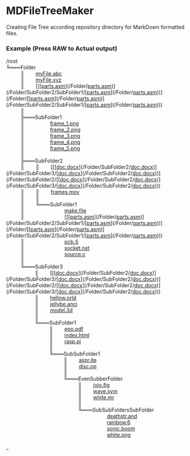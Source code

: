 # MDFileTreeMaker
Creating File Tree according repository directory for MarkDown formatted files.

### Example (Press RAW to Actual output)

/root\
╚═══Folder\
&nbsp;&nbsp;&nbsp;&nbsp;&nbsp;&nbsp;&nbsp;&nbsp;&nbsp;&nbsp;║&nbsp;&nbsp;&nbsp;&nbsp;&nbsp;&nbsp;&nbsp;&nbsp;[myFile.abc](/Folder/myFile.abc)\
&nbsp;&nbsp;&nbsp;&nbsp;&nbsp;&nbsp;&nbsp;&nbsp;&nbsp;&nbsp;║&nbsp;&nbsp;&nbsp;&nbsp;&nbsp;&nbsp;&nbsp;&nbsp;[myFile.xyz](/Folder/myFile.xyz)\
&nbsp;&nbsp;&nbsp;&nbsp;&nbsp;&nbsp;&nbsp;&nbsp;&nbsp;&nbsp;║&nbsp;&nbsp;&nbsp;&nbsp;&nbsp;&nbsp;&nbsp;&nbsp;[[[[parts.asm](/Folder/SubFolder2/SubFolder1/parts.asm)](/Folder/[parts.asm](/Folder/SubFolder2/SubFolder1/parts.asm))](/Folder/SubFolder2/SubFolder1/[[parts.asm](/Folder/SubFolder2/SubFolder1/parts.asm)](/Folder/[parts.asm](/Folder/SubFolder2/SubFolder1/parts.asm)))](/Folder/[[[parts.asm](/Folder/SubFolder2/SubFolder1/parts.asm)](/Folder/[parts.asm](/Folder/SubFolder2/SubFolder1/parts.asm))](/Folder/SubFolder2/SubFolder1/[[parts.asm](/Folder/SubFolder2/SubFolder1/parts.asm)](/Folder/[parts.asm](/Folder/SubFolder2/SubFolder1/parts.asm))))\
&nbsp;&nbsp;&nbsp;&nbsp;&nbsp;&nbsp;&nbsp;&nbsp;&nbsp;&nbsp;║&nbsp;&nbsp;&nbsp;&nbsp;&nbsp;&nbsp;&nbsp;&nbsp;\
&nbsp;&nbsp;&nbsp;&nbsp;&nbsp;&nbsp;&nbsp;&nbsp;&nbsp;&nbsp;╠═══SubFolder1\
&nbsp;&nbsp;&nbsp;&nbsp;&nbsp;&nbsp;&nbsp;&nbsp;&nbsp;&nbsp;║&nbsp;&nbsp;&nbsp;&nbsp;&nbsp;&nbsp;&nbsp;&nbsp;&nbsp;&nbsp;&nbsp;&nbsp;&nbsp;&nbsp;&nbsp;&nbsp;&nbsp;&nbsp;[frame_1.png](/Folder/SubFolder1/frame_1.png)\
&nbsp;&nbsp;&nbsp;&nbsp;&nbsp;&nbsp;&nbsp;&nbsp;&nbsp;&nbsp;║&nbsp;&nbsp;&nbsp;&nbsp;&nbsp;&nbsp;&nbsp;&nbsp;&nbsp;&nbsp;&nbsp;&nbsp;&nbsp;&nbsp;&nbsp;&nbsp;&nbsp;&nbsp;[frame_2.png](/Folder/SubFolder1/frame_2.png)\
&nbsp;&nbsp;&nbsp;&nbsp;&nbsp;&nbsp;&nbsp;&nbsp;&nbsp;&nbsp;║&nbsp;&nbsp;&nbsp;&nbsp;&nbsp;&nbsp;&nbsp;&nbsp;&nbsp;&nbsp;&nbsp;&nbsp;&nbsp;&nbsp;&nbsp;&nbsp;&nbsp;&nbsp;[frame_3.png](/Folder/SubFolder1/frame_3.png)\
&nbsp;&nbsp;&nbsp;&nbsp;&nbsp;&nbsp;&nbsp;&nbsp;&nbsp;&nbsp;║&nbsp;&nbsp;&nbsp;&nbsp;&nbsp;&nbsp;&nbsp;&nbsp;&nbsp;&nbsp;&nbsp;&nbsp;&nbsp;&nbsp;&nbsp;&nbsp;&nbsp;&nbsp;[frame_4.png](/Folder/SubFolder1/frame_4.png)\
&nbsp;&nbsp;&nbsp;&nbsp;&nbsp;&nbsp;&nbsp;&nbsp;&nbsp;&nbsp;║&nbsp;&nbsp;&nbsp;&nbsp;&nbsp;&nbsp;&nbsp;&nbsp;&nbsp;&nbsp;&nbsp;&nbsp;&nbsp;&nbsp;&nbsp;&nbsp;&nbsp;&nbsp;[frame_5.png](/Folder/SubFolder1/frame_5.png)\
&nbsp;&nbsp;&nbsp;&nbsp;&nbsp;&nbsp;&nbsp;&nbsp;&nbsp;&nbsp;║&nbsp;&nbsp;&nbsp;&nbsp;&nbsp;&nbsp;&nbsp;&nbsp;&nbsp;&nbsp;&nbsp;&nbsp;&nbsp;&nbsp;&nbsp;&nbsp;&nbsp;&nbsp;\
&nbsp;&nbsp;&nbsp;&nbsp;&nbsp;&nbsp;&nbsp;&nbsp;&nbsp;&nbsp;╠═══SubFolder2\
&nbsp;&nbsp;&nbsp;&nbsp;&nbsp;&nbsp;&nbsp;&nbsp;&nbsp;&nbsp;║&nbsp;&nbsp;&nbsp;&nbsp;&nbsp;&nbsp;&nbsp;&nbsp;║&nbsp;&nbsp;&nbsp;&nbsp;&nbsp;&nbsp;&nbsp;&nbsp;[[[[doc.docx](/Folder/SubFolder3/doc.docx)](/Folder/SubFolder2/[doc.docx](/Folder/SubFolder3/doc.docx))](/Folder/SubFolder3/[[doc.docx](/Folder/SubFolder3/doc.docx)](/Folder/SubFolder2/[doc.docx](/Folder/SubFolder3/doc.docx)))](/Folder/SubFolder2/[[[doc.docx](/Folder/SubFolder3/doc.docx)](/Folder/SubFolder2/[doc.docx](/Folder/SubFolder3/doc.docx))](/Folder/SubFolder3/[[doc.docx](/Folder/SubFolder3/doc.docx)](/Folder/SubFolder2/[doc.docx](/Folder/SubFolder3/doc.docx))))\
&nbsp;&nbsp;&nbsp;&nbsp;&nbsp;&nbsp;&nbsp;&nbsp;&nbsp;&nbsp;║&nbsp;&nbsp;&nbsp;&nbsp;&nbsp;&nbsp;&nbsp;&nbsp;║&nbsp;&nbsp;&nbsp;&nbsp;&nbsp;&nbsp;&nbsp;&nbsp;[frames.mov](/Folder/SubFolder2/frames.mov)\
&nbsp;&nbsp;&nbsp;&nbsp;&nbsp;&nbsp;&nbsp;&nbsp;&nbsp;&nbsp;║&nbsp;&nbsp;&nbsp;&nbsp;&nbsp;&nbsp;&nbsp;&nbsp;║&nbsp;&nbsp;&nbsp;&nbsp;&nbsp;&nbsp;&nbsp;&nbsp;\
&nbsp;&nbsp;&nbsp;&nbsp;&nbsp;&nbsp;&nbsp;&nbsp;&nbsp;&nbsp;║&nbsp;&nbsp;&nbsp;&nbsp;&nbsp;&nbsp;&nbsp;&nbsp;╚═══SubFolder1\
&nbsp;&nbsp;&nbsp;&nbsp;&nbsp;&nbsp;&nbsp;&nbsp;&nbsp;&nbsp;║&nbsp;&nbsp;&nbsp;&nbsp;&nbsp;&nbsp;&nbsp;&nbsp;&nbsp;&nbsp;&nbsp;&nbsp;&nbsp;&nbsp;&nbsp;&nbsp;&nbsp;&nbsp;&nbsp;&nbsp;&nbsp;&nbsp;&nbsp;&nbsp;&nbsp;&nbsp;&nbsp;&nbsp;[make.file](/Folder/SubFolder2/SubFolder1/make.file)\
&nbsp;&nbsp;&nbsp;&nbsp;&nbsp;&nbsp;&nbsp;&nbsp;&nbsp;&nbsp;║&nbsp;&nbsp;&nbsp;&nbsp;&nbsp;&nbsp;&nbsp;&nbsp;&nbsp;&nbsp;&nbsp;&nbsp;&nbsp;&nbsp;&nbsp;&nbsp;&nbsp;&nbsp;&nbsp;&nbsp;&nbsp;&nbsp;&nbsp;&nbsp;&nbsp;&nbsp;&nbsp;&nbsp;[[[[parts.asm](/Folder/SubFolder2/SubFolder1/parts.asm)](/Folder/[parts.asm](/Folder/SubFolder2/SubFolder1/parts.asm))](/Folder/SubFolder2/SubFolder1/[[parts.asm](/Folder/SubFolder2/SubFolder1/parts.asm)](/Folder/[parts.asm](/Folder/SubFolder2/SubFolder1/parts.asm)))](/Folder/[[[parts.asm](/Folder/SubFolder2/SubFolder1/parts.asm)](/Folder/[parts.asm](/Folder/SubFolder2/SubFolder1/parts.asm))](/Folder/SubFolder2/SubFolder1/[[parts.asm](/Folder/SubFolder2/SubFolder1/parts.asm)](/Folder/[parts.asm](/Folder/SubFolder2/SubFolder1/parts.asm))))\
&nbsp;&nbsp;&nbsp;&nbsp;&nbsp;&nbsp;&nbsp;&nbsp;&nbsp;&nbsp;║&nbsp;&nbsp;&nbsp;&nbsp;&nbsp;&nbsp;&nbsp;&nbsp;&nbsp;&nbsp;&nbsp;&nbsp;&nbsp;&nbsp;&nbsp;&nbsp;&nbsp;&nbsp;&nbsp;&nbsp;&nbsp;&nbsp;&nbsp;&nbsp;&nbsp;&nbsp;&nbsp;&nbsp;[pcb.S](/Folder/SubFolder2/SubFolder1/pcb.S)\
&nbsp;&nbsp;&nbsp;&nbsp;&nbsp;&nbsp;&nbsp;&nbsp;&nbsp;&nbsp;║&nbsp;&nbsp;&nbsp;&nbsp;&nbsp;&nbsp;&nbsp;&nbsp;&nbsp;&nbsp;&nbsp;&nbsp;&nbsp;&nbsp;&nbsp;&nbsp;&nbsp;&nbsp;&nbsp;&nbsp;&nbsp;&nbsp;&nbsp;&nbsp;&nbsp;&nbsp;&nbsp;&nbsp;[socket.net](/Folder/SubFolder2/SubFolder1/socket.net)\
&nbsp;&nbsp;&nbsp;&nbsp;&nbsp;&nbsp;&nbsp;&nbsp;&nbsp;&nbsp;║&nbsp;&nbsp;&nbsp;&nbsp;&nbsp;&nbsp;&nbsp;&nbsp;&nbsp;&nbsp;&nbsp;&nbsp;&nbsp;&nbsp;&nbsp;&nbsp;&nbsp;&nbsp;&nbsp;&nbsp;&nbsp;&nbsp;&nbsp;&nbsp;&nbsp;&nbsp;&nbsp;&nbsp;[source.c](/Folder/SubFolder2/SubFolder1/source.c)\
&nbsp;&nbsp;&nbsp;&nbsp;&nbsp;&nbsp;&nbsp;&nbsp;&nbsp;&nbsp;║&nbsp;&nbsp;&nbsp;&nbsp;&nbsp;&nbsp;&nbsp;&nbsp;&nbsp;&nbsp;&nbsp;&nbsp;&nbsp;&nbsp;&nbsp;&nbsp;&nbsp;&nbsp;&nbsp;&nbsp;&nbsp;&nbsp;&nbsp;&nbsp;&nbsp;&nbsp;&nbsp;&nbsp;\
&nbsp;&nbsp;&nbsp;&nbsp;&nbsp;&nbsp;&nbsp;&nbsp;&nbsp;&nbsp;╚═══SubFolder3\
&nbsp;&nbsp;&nbsp;&nbsp;&nbsp;&nbsp;&nbsp;&nbsp;&nbsp;&nbsp;&nbsp;&nbsp;&nbsp;&nbsp;&nbsp;&nbsp;&nbsp;&nbsp;&nbsp;&nbsp;║&nbsp;&nbsp;&nbsp;&nbsp;&nbsp;&nbsp;&nbsp;&nbsp;[[[[doc.docx](/Folder/SubFolder3/doc.docx)](/Folder/SubFolder2/[doc.docx](/Folder/SubFolder3/doc.docx))](/Folder/SubFolder3/[[doc.docx](/Folder/SubFolder3/doc.docx)](/Folder/SubFolder2/[doc.docx](/Folder/SubFolder3/doc.docx)))](/Folder/SubFolder2/[[[doc.docx](/Folder/SubFolder3/doc.docx)](/Folder/SubFolder2/[doc.docx](/Folder/SubFolder3/doc.docx))](/Folder/SubFolder3/[[doc.docx](/Folder/SubFolder3/doc.docx)](/Folder/SubFolder2/[doc.docx](/Folder/SubFolder3/doc.docx))))\
&nbsp;&nbsp;&nbsp;&nbsp;&nbsp;&nbsp;&nbsp;&nbsp;&nbsp;&nbsp;&nbsp;&nbsp;&nbsp;&nbsp;&nbsp;&nbsp;&nbsp;&nbsp;&nbsp;&nbsp;║&nbsp;&nbsp;&nbsp;&nbsp;&nbsp;&nbsp;&nbsp;&nbsp;[hellow.orld](/Folder/SubFolder3/hellow.orld)\
&nbsp;&nbsp;&nbsp;&nbsp;&nbsp;&nbsp;&nbsp;&nbsp;&nbsp;&nbsp;&nbsp;&nbsp;&nbsp;&nbsp;&nbsp;&nbsp;&nbsp;&nbsp;&nbsp;&nbsp;║&nbsp;&nbsp;&nbsp;&nbsp;&nbsp;&nbsp;&nbsp;&nbsp;[jellybe.anci](/Folder/SubFolder3/jellybe.anci)\
&nbsp;&nbsp;&nbsp;&nbsp;&nbsp;&nbsp;&nbsp;&nbsp;&nbsp;&nbsp;&nbsp;&nbsp;&nbsp;&nbsp;&nbsp;&nbsp;&nbsp;&nbsp;&nbsp;&nbsp;║&nbsp;&nbsp;&nbsp;&nbsp;&nbsp;&nbsp;&nbsp;&nbsp;[model.3d](/Folder/SubFolder3/model.3d)\
&nbsp;&nbsp;&nbsp;&nbsp;&nbsp;&nbsp;&nbsp;&nbsp;&nbsp;&nbsp;&nbsp;&nbsp;&nbsp;&nbsp;&nbsp;&nbsp;&nbsp;&nbsp;&nbsp;&nbsp;║&nbsp;&nbsp;&nbsp;&nbsp;&nbsp;&nbsp;&nbsp;&nbsp;\
&nbsp;&nbsp;&nbsp;&nbsp;&nbsp;&nbsp;&nbsp;&nbsp;&nbsp;&nbsp;&nbsp;&nbsp;&nbsp;&nbsp;&nbsp;&nbsp;&nbsp;&nbsp;&nbsp;&nbsp;╚═══SubFolder1\
&nbsp;&nbsp;&nbsp;&nbsp;&nbsp;&nbsp;&nbsp;&nbsp;&nbsp;&nbsp;&nbsp;&nbsp;&nbsp;&nbsp;&nbsp;&nbsp;&nbsp;&nbsp;&nbsp;&nbsp;&nbsp;&nbsp;&nbsp;&nbsp;&nbsp;&nbsp;&nbsp;&nbsp;&nbsp;&nbsp;║&nbsp;&nbsp;&nbsp;&nbsp;&nbsp;&nbsp;&nbsp;&nbsp;[epo.pdf](/Folder/SubFolder3/SubFolder1/epo.pdf)\
&nbsp;&nbsp;&nbsp;&nbsp;&nbsp;&nbsp;&nbsp;&nbsp;&nbsp;&nbsp;&nbsp;&nbsp;&nbsp;&nbsp;&nbsp;&nbsp;&nbsp;&nbsp;&nbsp;&nbsp;&nbsp;&nbsp;&nbsp;&nbsp;&nbsp;&nbsp;&nbsp;&nbsp;&nbsp;&nbsp;║&nbsp;&nbsp;&nbsp;&nbsp;&nbsp;&nbsp;&nbsp;&nbsp;[index.html](/Folder/SubFolder3/SubFolder1/index.html)\
&nbsp;&nbsp;&nbsp;&nbsp;&nbsp;&nbsp;&nbsp;&nbsp;&nbsp;&nbsp;&nbsp;&nbsp;&nbsp;&nbsp;&nbsp;&nbsp;&nbsp;&nbsp;&nbsp;&nbsp;&nbsp;&nbsp;&nbsp;&nbsp;&nbsp;&nbsp;&nbsp;&nbsp;&nbsp;&nbsp;║&nbsp;&nbsp;&nbsp;&nbsp;&nbsp;&nbsp;&nbsp;&nbsp;[rasp.pi](/Folder/SubFolder3/SubFolder1/rasp.pi)\
&nbsp;&nbsp;&nbsp;&nbsp;&nbsp;&nbsp;&nbsp;&nbsp;&nbsp;&nbsp;&nbsp;&nbsp;&nbsp;&nbsp;&nbsp;&nbsp;&nbsp;&nbsp;&nbsp;&nbsp;&nbsp;&nbsp;&nbsp;&nbsp;&nbsp;&nbsp;&nbsp;&nbsp;&nbsp;&nbsp;║&nbsp;&nbsp;&nbsp;&nbsp;&nbsp;&nbsp;&nbsp;&nbsp;\
&nbsp;&nbsp;&nbsp;&nbsp;&nbsp;&nbsp;&nbsp;&nbsp;&nbsp;&nbsp;&nbsp;&nbsp;&nbsp;&nbsp;&nbsp;&nbsp;&nbsp;&nbsp;&nbsp;&nbsp;&nbsp;&nbsp;&nbsp;&nbsp;&nbsp;&nbsp;&nbsp;&nbsp;&nbsp;&nbsp;╚═══SubSubFolder1\
&nbsp;&nbsp;&nbsp;&nbsp;&nbsp;&nbsp;&nbsp;&nbsp;&nbsp;&nbsp;&nbsp;&nbsp;&nbsp;&nbsp;&nbsp;&nbsp;&nbsp;&nbsp;&nbsp;&nbsp;&nbsp;&nbsp;&nbsp;&nbsp;&nbsp;&nbsp;&nbsp;&nbsp;&nbsp;&nbsp;&nbsp;&nbsp;&nbsp;&nbsp;&nbsp;&nbsp;&nbsp;&nbsp;&nbsp;&nbsp;║&nbsp;&nbsp;&nbsp;&nbsp;&nbsp;&nbsp;&nbsp;&nbsp;[aspr.ite](/Folder/SubFolder3/SubFolder1/SubSubFolder1/aspr.ite)\
&nbsp;&nbsp;&nbsp;&nbsp;&nbsp;&nbsp;&nbsp;&nbsp;&nbsp;&nbsp;&nbsp;&nbsp;&nbsp;&nbsp;&nbsp;&nbsp;&nbsp;&nbsp;&nbsp;&nbsp;&nbsp;&nbsp;&nbsp;&nbsp;&nbsp;&nbsp;&nbsp;&nbsp;&nbsp;&nbsp;&nbsp;&nbsp;&nbsp;&nbsp;&nbsp;&nbsp;&nbsp;&nbsp;&nbsp;&nbsp;║&nbsp;&nbsp;&nbsp;&nbsp;&nbsp;&nbsp;&nbsp;&nbsp;[disc.op](/Folder/SubFolder3/SubFolder1/SubSubFolder1/disc.op)\
&nbsp;&nbsp;&nbsp;&nbsp;&nbsp;&nbsp;&nbsp;&nbsp;&nbsp;&nbsp;&nbsp;&nbsp;&nbsp;&nbsp;&nbsp;&nbsp;&nbsp;&nbsp;&nbsp;&nbsp;&nbsp;&nbsp;&nbsp;&nbsp;&nbsp;&nbsp;&nbsp;&nbsp;&nbsp;&nbsp;&nbsp;&nbsp;&nbsp;&nbsp;&nbsp;&nbsp;&nbsp;&nbsp;&nbsp;&nbsp;║&nbsp;&nbsp;&nbsp;&nbsp;&nbsp;&nbsp;&nbsp;&nbsp;\
&nbsp;&nbsp;&nbsp;&nbsp;&nbsp;&nbsp;&nbsp;&nbsp;&nbsp;&nbsp;&nbsp;&nbsp;&nbsp;&nbsp;&nbsp;&nbsp;&nbsp;&nbsp;&nbsp;&nbsp;&nbsp;&nbsp;&nbsp;&nbsp;&nbsp;&nbsp;&nbsp;&nbsp;&nbsp;&nbsp;&nbsp;&nbsp;&nbsp;&nbsp;&nbsp;&nbsp;&nbsp;&nbsp;&nbsp;&nbsp;╚═══EvenSubberFolder\
&nbsp;&nbsp;&nbsp;&nbsp;&nbsp;&nbsp;&nbsp;&nbsp;&nbsp;&nbsp;&nbsp;&nbsp;&nbsp;&nbsp;&nbsp;&nbsp;&nbsp;&nbsp;&nbsp;&nbsp;&nbsp;&nbsp;&nbsp;&nbsp;&nbsp;&nbsp;&nbsp;&nbsp;&nbsp;&nbsp;&nbsp;&nbsp;&nbsp;&nbsp;&nbsp;&nbsp;&nbsp;&nbsp;&nbsp;&nbsp;&nbsp;&nbsp;&nbsp;&nbsp;&nbsp;&nbsp;&nbsp;&nbsp;&nbsp;&nbsp;║&nbsp;&nbsp;&nbsp;&nbsp;&nbsp;&nbsp;&nbsp;&nbsp;[jojo.fig](/Folder/SubFolder3/SubFolder1/SubSubFolder1/EvenSubberFolder/jojo.fig)\
&nbsp;&nbsp;&nbsp;&nbsp;&nbsp;&nbsp;&nbsp;&nbsp;&nbsp;&nbsp;&nbsp;&nbsp;&nbsp;&nbsp;&nbsp;&nbsp;&nbsp;&nbsp;&nbsp;&nbsp;&nbsp;&nbsp;&nbsp;&nbsp;&nbsp;&nbsp;&nbsp;&nbsp;&nbsp;&nbsp;&nbsp;&nbsp;&nbsp;&nbsp;&nbsp;&nbsp;&nbsp;&nbsp;&nbsp;&nbsp;&nbsp;&nbsp;&nbsp;&nbsp;&nbsp;&nbsp;&nbsp;&nbsp;&nbsp;&nbsp;║&nbsp;&nbsp;&nbsp;&nbsp;&nbsp;&nbsp;&nbsp;&nbsp;[wave.sym](/Folder/SubFolder3/SubFolder1/SubSubFolder1/EvenSubberFolder/wave.sym)\
&nbsp;&nbsp;&nbsp;&nbsp;&nbsp;&nbsp;&nbsp;&nbsp;&nbsp;&nbsp;&nbsp;&nbsp;&nbsp;&nbsp;&nbsp;&nbsp;&nbsp;&nbsp;&nbsp;&nbsp;&nbsp;&nbsp;&nbsp;&nbsp;&nbsp;&nbsp;&nbsp;&nbsp;&nbsp;&nbsp;&nbsp;&nbsp;&nbsp;&nbsp;&nbsp;&nbsp;&nbsp;&nbsp;&nbsp;&nbsp;&nbsp;&nbsp;&nbsp;&nbsp;&nbsp;&nbsp;&nbsp;&nbsp;&nbsp;&nbsp;║&nbsp;&nbsp;&nbsp;&nbsp;&nbsp;&nbsp;&nbsp;&nbsp;[white.mr](/Folder/SubFolder3/SubFolder1/SubSubFolder1/EvenSubberFolder/white.mr)\
&nbsp;&nbsp;&nbsp;&nbsp;&nbsp;&nbsp;&nbsp;&nbsp;&nbsp;&nbsp;&nbsp;&nbsp;&nbsp;&nbsp;&nbsp;&nbsp;&nbsp;&nbsp;&nbsp;&nbsp;&nbsp;&nbsp;&nbsp;&nbsp;&nbsp;&nbsp;&nbsp;&nbsp;&nbsp;&nbsp;&nbsp;&nbsp;&nbsp;&nbsp;&nbsp;&nbsp;&nbsp;&nbsp;&nbsp;&nbsp;&nbsp;&nbsp;&nbsp;&nbsp;&nbsp;&nbsp;&nbsp;&nbsp;&nbsp;&nbsp;║&nbsp;&nbsp;&nbsp;&nbsp;&nbsp;&nbsp;&nbsp;&nbsp;\
&nbsp;&nbsp;&nbsp;&nbsp;&nbsp;&nbsp;&nbsp;&nbsp;&nbsp;&nbsp;&nbsp;&nbsp;&nbsp;&nbsp;&nbsp;&nbsp;&nbsp;&nbsp;&nbsp;&nbsp;&nbsp;&nbsp;&nbsp;&nbsp;&nbsp;&nbsp;&nbsp;&nbsp;&nbsp;&nbsp;&nbsp;&nbsp;&nbsp;&nbsp;&nbsp;&nbsp;&nbsp;&nbsp;&nbsp;&nbsp;&nbsp;&nbsp;&nbsp;&nbsp;&nbsp;&nbsp;&nbsp;&nbsp;&nbsp;&nbsp;╚═══SubSubFoldersSubFolder\
&nbsp;&nbsp;&nbsp;&nbsp;&nbsp;&nbsp;&nbsp;&nbsp;&nbsp;&nbsp;&nbsp;&nbsp;&nbsp;&nbsp;&nbsp;&nbsp;&nbsp;&nbsp;&nbsp;&nbsp;&nbsp;&nbsp;&nbsp;&nbsp;&nbsp;&nbsp;&nbsp;&nbsp;&nbsp;&nbsp;&nbsp;&nbsp;&nbsp;&nbsp;&nbsp;&nbsp;&nbsp;&nbsp;&nbsp;&nbsp;&nbsp;&nbsp;&nbsp;&nbsp;&nbsp;&nbsp;&nbsp;&nbsp;&nbsp;&nbsp;&nbsp;&nbsp;&nbsp;&nbsp;&nbsp;&nbsp;&nbsp;&nbsp;&nbsp;&nbsp;&nbsp;&nbsp;&nbsp;&nbsp;&nbsp;&nbsp;&nbsp;&nbsp;&nbsp;&nbsp;[deathstr.and](/Folder/SubFolder3/SubFolder1/SubSubFolder1/EvenSubberFolder/SubSubFoldersSubFolder/deathstr.and)\
&nbsp;&nbsp;&nbsp;&nbsp;&nbsp;&nbsp;&nbsp;&nbsp;&nbsp;&nbsp;&nbsp;&nbsp;&nbsp;&nbsp;&nbsp;&nbsp;&nbsp;&nbsp;&nbsp;&nbsp;&nbsp;&nbsp;&nbsp;&nbsp;&nbsp;&nbsp;&nbsp;&nbsp;&nbsp;&nbsp;&nbsp;&nbsp;&nbsp;&nbsp;&nbsp;&nbsp;&nbsp;&nbsp;&nbsp;&nbsp;&nbsp;&nbsp;&nbsp;&nbsp;&nbsp;&nbsp;&nbsp;&nbsp;&nbsp;&nbsp;&nbsp;&nbsp;&nbsp;&nbsp;&nbsp;&nbsp;&nbsp;&nbsp;&nbsp;&nbsp;&nbsp;&nbsp;&nbsp;&nbsp;&nbsp;&nbsp;&nbsp;&nbsp;&nbsp;&nbsp;[rainbow.6](/Folder/SubFolder3/SubFolder1/SubSubFolder1/EvenSubberFolder/SubSubFoldersSubFolder/rainbow.6)\
&nbsp;&nbsp;&nbsp;&nbsp;&nbsp;&nbsp;&nbsp;&nbsp;&nbsp;&nbsp;&nbsp;&nbsp;&nbsp;&nbsp;&nbsp;&nbsp;&nbsp;&nbsp;&nbsp;&nbsp;&nbsp;&nbsp;&nbsp;&nbsp;&nbsp;&nbsp;&nbsp;&nbsp;&nbsp;&nbsp;&nbsp;&nbsp;&nbsp;&nbsp;&nbsp;&nbsp;&nbsp;&nbsp;&nbsp;&nbsp;&nbsp;&nbsp;&nbsp;&nbsp;&nbsp;&nbsp;&nbsp;&nbsp;&nbsp;&nbsp;&nbsp;&nbsp;&nbsp;&nbsp;&nbsp;&nbsp;&nbsp;&nbsp;&nbsp;&nbsp;&nbsp;&nbsp;&nbsp;&nbsp;&nbsp;&nbsp;&nbsp;&nbsp;&nbsp;&nbsp;[sonic.boom](/Folder/SubFolder3/SubFolder1/SubSubFolder1/EvenSubberFolder/SubSubFoldersSubFolder/sonic.boom)\
&nbsp;&nbsp;&nbsp;&nbsp;&nbsp;&nbsp;&nbsp;&nbsp;&nbsp;&nbsp;&nbsp;&nbsp;&nbsp;&nbsp;&nbsp;&nbsp;&nbsp;&nbsp;&nbsp;&nbsp;&nbsp;&nbsp;&nbsp;&nbsp;&nbsp;&nbsp;&nbsp;&nbsp;&nbsp;&nbsp;&nbsp;&nbsp;&nbsp;&nbsp;&nbsp;&nbsp;&nbsp;&nbsp;&nbsp;&nbsp;&nbsp;&nbsp;&nbsp;&nbsp;&nbsp;&nbsp;&nbsp;&nbsp;&nbsp;&nbsp;&nbsp;&nbsp;&nbsp;&nbsp;&nbsp;&nbsp;&nbsp;&nbsp;&nbsp;&nbsp;&nbsp;&nbsp;&nbsp;&nbsp;&nbsp;&nbsp;&nbsp;&nbsp;&nbsp;&nbsp;[white.png](/Folder/SubFolder3/SubFolder1/SubSubFolder1/EvenSubberFolder/SubSubFoldersSubFolder/white.png)\
&nbsp;&nbsp;&nbsp;&nbsp;&nbsp;&nbsp;&nbsp;&nbsp;&nbsp;&nbsp;&nbsp;&nbsp;&nbsp;&nbsp;&nbsp;&nbsp;&nbsp;&nbsp;&nbsp;&nbsp;&nbsp;&nbsp;&nbsp;&nbsp;&nbsp;&nbsp;&nbsp;&nbsp;&nbsp;&nbsp;&nbsp;&nbsp;&nbsp;&nbsp;&nbsp;&nbsp;&nbsp;&nbsp;&nbsp;&nbsp;&nbsp;&nbsp;&nbsp;&nbsp;&nbsp;&nbsp;&nbsp;&nbsp;&nbsp;&nbsp;&nbsp;&nbsp;&nbsp;&nbsp;&nbsp;&nbsp;&nbsp;&nbsp;&nbsp;&nbsp;&nbsp;&nbsp;&nbsp;&nbsp;&nbsp;&nbsp;&nbsp;&nbsp;&nbsp;&nbsp;\
_
